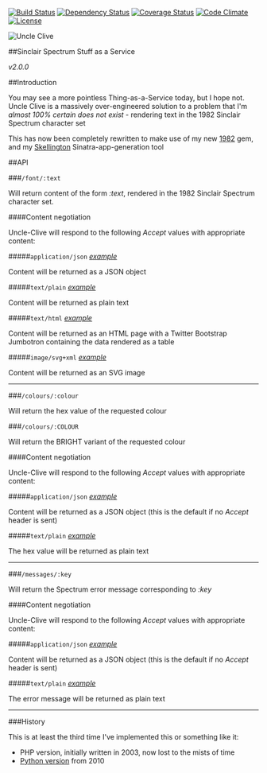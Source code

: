 [![Build Status](http://img.shields.io/travis/pikesley/uncle-clive.svg?style=flat-square)](https://travis-ci.org/pikesley/uncle-clive)
[![Dependency Status](http://img.shields.io/gemnasium/pikesley/uncle-clive.svg?style=flat-square)](https://gemnasium.com/pikesley/uncle-clive)
[![Coverage Status](http://img.shields.io/coveralls/pikesley/uncle-clive.svg?style=flat-square)](https://coveralls.io/r/pikesley/uncle-clive)
[![Code Climate](http://img.shields.io/codeclimate/github/pikesley/uncle-clive.svg?style=flat-square)](https://codeclimate.com/github/pikesley/uncle-clive)
[![License](http://img.shields.io/:license-mit-blue.svg?style=flat-square)](http://pikesley.mit-license.org)

![Uncle Clive](http://uncleclive.herokuapp.com/font/Uncle%20Clive.svg?colour=fa8100)

##Sinclair Spectrum Stuff as a Service

_v2.0.0_

##Introduction

You may see a more pointless Thing-as-a-Service today, but I hope not. Uncle Clive is a massively over-engineered solution to a problem that I'm _almost 100% certain does not exist_ - rendering text in the 1982 Sinclair Spectrum character set

This has now been completely rewritten to make use of my new [1982](http://sam.pikesley.org/projects/1982/) gem, and my [Skellington](http://sam.pikesley.org/projects/skellington/) Sinatra-app-generation tool

##API

###`/font/:text`

Will return content of the form _:text_, rendered in the 1982 Sinclair Spectrum character set.

####Content negotiation

Uncle-Clive will respond to the following _Accept_ values with appropriate content:

#####`application/json` _[example](http://uncleclive.herokuapp.com/font/1982.json)_

Content will be returned as a JSON object

#####`text/plain` _[example](http://uncleclive.herokuapp.com/font/1982.text)_

Content will be returned as plain text

#####`text/html` _[example](http://uncleclive.herokuapp.com/font/%C2%A9%201982%20Sinclair%20Research%20Ltd)_

Content will be returned as an HTML page with a Twitter Bootstrap Jumbotron containing the data rendered as a table

#####`image/svg+xml` _[example](http://uncleclive.herokuapp.com/font/%C2%A9%201982%20Sinclair%20Research%20Ltd.svg?colour=fa8100)_

Content will be returned as an SVG image

---

###`/colours/:colour`

Will return the hex value of the requested colour

###`/colours/:COLOUR`

Will return the BRIGHT variant of the requested colour

####Content negotiation

Uncle-Clive will respond to the following _Accept_ values with appropriate content:

#####`application/json` _[example](http://uncleclive.herokuapp.com/colours/magenta)_

Content will be returned as a JSON object (this is the default if no _Accept_ header is sent)

#####`text/plain` _[example](http://uncleclive.herokuapp.com/colours/YELLOW.text)_

The hex value will be returned as plain text

---

###`/messages/:key`

Will return the Spectrum error message corresponding to _:key_

####Content negotiation

Uncle-Clive will respond to the following _Accept_ values with appropriate content:

#####`application/json` _[example](http://uncleclive.herokuapp.com/messages/r)_

Content will be returned as a JSON object (this is the default if no _Accept_ header is sent)

#####`text/plain` _[example](http://uncleclive.herokuapp.com/messages/C.text)_

The error message will be returned as plain text

---

###History

This is at least the third time I've implemented this or something like it:

* PHP version, initially written in 2003, now lost to the mists of time
* [Python version](http://org.orgraphone.org/2010/09/the-sinclair-spectrum-font-simulator/) from 2010
